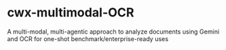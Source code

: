 # cwx-multimodal-OCR
A multi-modal, multi-agentic approach to analyze documents using Gemini and OCR for one-shot benchmark/enterprise-ready uses
